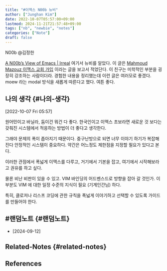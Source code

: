 ```yaml
---
title: "#이맥스 N00b 뉴비"
author: ["Junghan Kim"]
date: 2022-10-07T05:57:00+09:00
lastmod: 2024-11-21T21:57:48+09:00
tags: ["nb", "newbie", "notes"]
categories: ["Note"]
draft: false
---
```


N00b @김정한

[A N00b’s View of Emacs | Irreal](https://irreal.org/blog/?p=10855) 여기서 뉴비를 알았다. 이 글은 [Mahmoud Mazouz 이맥스 교회 가입](https://fuzzypixelz.com/blog/joining-the-church-of-emacs/) 이라는 글을 보고서 적었단다. 이 친구는 미학적인 부분을 굉장히 강조하는 사람이더라. 경험한 내용을 정리했는데 이런 글은 여러모로 좋겠다. moew 라는 modal 방식을 새롭게 따른다고 했다. 여튼 좋다.


## 나의 생각 {#나의-생각}

<span class="timestamp-wrapper"><span class="timestamp">[2022-10-07 Fri 05:57]</span></span>

원어민이고 바닐라, 둠이건 뭐건 다 좋다. 한국인이고 이맥스 초보라면 새로운 것 보다는 갖춰진 시스템에서 적응하는 방법이 더 좋다고 생각한다.

그래야 문제의 폭이 좁아지기 때문이다. 중구난방으로 되면 너무 이야기 하기가 복잡해진다 안정적인 시스템이 중요하다. 약간은 어느정도 제한점을 지정할 필요가 있다고 본다.

이러한 관점에서 폭넓게 이맥스를 다루고, 거기에서 기본을 잡고, 여기에서 시작해보라고 권유를 하고 싶다.

물론 비난 비판이 있을 수 있고. VIM 바인딩의 어드벤스드로 방향을 잡아 갈 것인가. 이 부분도 VIM 에 대한 일정 수준의 지식이 필요 (기계인간님) 하다.

특히, 클로저나 리스프 코딩에 관한 규칙을 폭넓게 이야기하고 선택할 수 있도록 가이드를 만들어야 한다.


## #랜덤노트 {#랜덤노트}

-   [2024-09-12]


## Related-Notes {#related-notes}

## References

<style>.csl-entry{text-indent: -1.5em; margin-left: 1.5em;}</style><div class="csl-bib-body">
</div>
